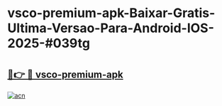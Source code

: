 # vsco-premium-apk-Baixar-Gratis-Ultima-Versao-Para-Android-IOS-2025-#039tg

# <h2><a href="https://ainizakaria.my?title=vsco-premium-apk&ref=24M">🔗👉 🔴 vsco-premium-apk</a></h2>

[![acn](https://github.com/user-attachments/assets/0f9c940e-d8b0-45ae-aac7-cd30a18b3e1c)](https://ainizakaria.my?title=vsco-premium-apk&ref=24M)

